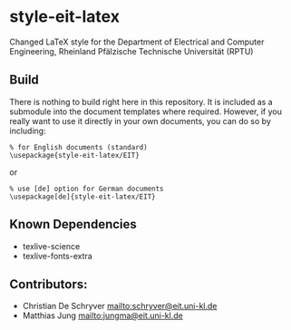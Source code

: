 # style-eit-latex

Changed LaTeX style for the Department of Electrical and Computer Engineering, Rheinland Pfälzische Technische Universität (RPTU)

## Build

There is nothing to build right here in this repository. It is included as a submodule into the document templates where required.
However, if you really want to use it directly in your own documents, you can do so by including:

```
% for English documents (standard)
\usepackage{style-eit-latex/EIT}

```

or

```
% use [de] option for German documents
\usepackage[de]{style-eit-latex/EIT}

```

## Known Dependencies

* texlive-science
* texlive-fonts-extra

## Contributors:

* Christian De Schryver <mailto:schryver@eit.uni-kl.de>
* Matthias Jung <mailto:jungma@eit.uni-kl.de>


